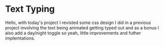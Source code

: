 # Text Typing

Hello, with today's project I revisted some css design I did in a previous project 
involving the text being animated getting typed out and as a bonus I also add a 
day/night toggle so yeah, little improvements and futher implemtations.
